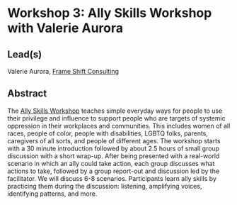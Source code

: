 # Workshop 3: **Ally Skills Workshop with Valerie Aurora**


## Lead(s)

Valerie Aurora, [Frame Shift Consulting](https://frameshiftconsulting.com/)

## Abstract

The [Ally Skills Workshop](https://frameshiftconsulting.com/ally-skills-workshop/) teaches simple everyday ways for people to use their privilege and influence to support people who are targets of systemic oppression in their workplaces and communities. This includes women of all races, people of color, people with disabilities, LGBTQ folks, parents, caregivers of all sorts, and people of different ages. The workshop starts with a 30 minute introduction followed by about 2.5 hours of small group discussion with a short wrap-up. After being presented with a real-world scenario in which an ally could take action, each group discusses what actions to take, followed by a group report-out and discussion led by the facilitator. We will discuss 6-8 scenarios. Participants learn ally skills by practicing them during the discussion: listening, amplifying voices, identifying patterns, and more.
